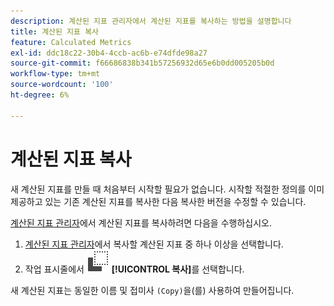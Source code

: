 ```yaml
---
description: 계산된 지표 관리자에서 계산된 지표를 복사하는 방법을 설명합니다
title: 계산된 지표 복사
feature: Calculated Metrics
exl-id: ddc18c22-30b4-4ccb-ac6b-e74dfde98a27
source-git-commit: f66686838b341b57256932d65e6b0dd005205b0d
workflow-type: tm+mt
source-wordcount: '100'
ht-degree: 6%

---
```



# 계산된 지표 복사

새 계산된 지표를 만들 때 처음부터 시작할 필요가 없습니다. 시작할 적절한 정의를 이미 제공하고 있는 기존 계산된 지표를 복사한 다음 복사한 버전을 수정할 수 있습니다.

[계산된 지표 관리자](cm-manager.md)에서 계산된 지표를 복사하려면 다음을 수행하십시오.

1. [계산된 지표 관리자](cm-manager.md)에서 복사할 계산된 지표 중 하나 이상을 선택합니다.
1. 작업 표시줄에서 ![복사](/help/assets/icons/Copy.svg) **[!UICONTROL 복사]**&#x200B;를 선택합니다.

새 계산된 지표는 동일한 이름 및 접미사 `(Copy)`을(를) 사용하여 만들어집니다.

